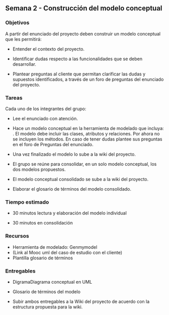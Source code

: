 ## Semana 2 - Construcción del modelo conceptual

### Objetivos
A partir del enunciado del proyecto deben construir un modelo conceptual que les permitirá:

* Entender el contexto del proyecto. 

* Identificar dudas respecto a las funcionalidades que se deben desarrollar. 

* Plantear preguntas al cliente que permitan clarificar las dudas y supuestos identificados, a través de un foro de preguntas del enunciado del proyecto. 

### Tareas

Cada uno de los integrantes del grupo: 

* Lee el enunciado con atención. 

* Hace un modelo conceptual en la herramienta de modelado que incluya: . El modelo debe incluir las clases, atributos y relaciones. Por ahora no se incluyen los métodos. En caso de tener dudas plantee sus preguntas en el foro de Preguntas del enunciado. 

* Una vez finalizado el modelo lo sube a la wiki del proyecto. 

* El grupo se reúne para consolidar, en un solo modelo conceptual, los dos modelos propuestos.  

* El modelo conceptual consolidado se sube a la wiki del proyecto. 

* Elaborar el glosario de términos del modelo consolidado. 

### Tiempo estimado 

* 30 minutos lectura y elaboración del modelo individual 

* 30 minutos en consolidación 

### Recursos 

* Herramienta de modelado: Genmymodel 
* (Link al Mooc uml del caso de estudio con el cliente) 
* Plantilla glosario de términos 

 

### Entregables

* DigramaDiagrama conceptual en UML 

* Glosario de términos del modelo  

* Subir ambos entregables a la Wiki del proyecto de acuerdo con la estructura propuesta para la wiki.  